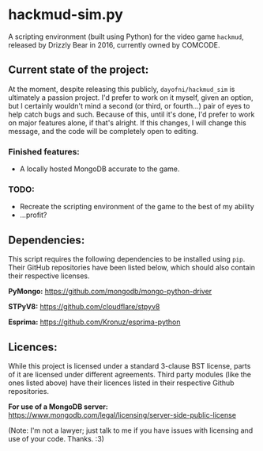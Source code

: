 # hackmud-sim.py

A scripting environment (built using Python) for the video game `hackmud`, released by Drizzly Bear in 2016, currently owned by COMCODE.

## Current state of the project:

At the moment, despite releasing this publicly, `dayofni/hackmud_sim` is ultimately a passion project.
I'd prefer to work on it myself, given an option, but I certainly wouldn't mind a second (or third, or fourth...) pair of eyes to help catch bugs and such.
Because of this, until it's done, I'd prefer to work on major features alone, if that's alright.
If this changes, I will change this message, and the code will be completely open to editing.

### Finished features:

- A locally hosted MongoDB accurate to the game.

### TODO:

- Recreate the scripting environment of the game to the best of my ability
- ...profit?


## Dependencies:

This script requires the following dependencies to be installed using `pip`.
Their GitHub repositories have been listed below, which should also contain their respective licenses.

**PyMongo:** https://github.com/mongodb/mongo-python-driver

**STPyV8:** https://github.com/cloudflare/stpyv8

**Esprima:** https://github.com/Kronuz/esprima-python

## Licences:

While this project is licensed under a standard 3-clause BST license, parts of it are licensed under different agreements.
Third party modules (like the ones listed above) have their licences listed in their respective Github repositories.

**For use of a MongoDB server:** https://www.mongodb.com/legal/licensing/server-side-public-license

(Note: I'm not a lawyer; just talk to me if you have issues with licensing and use of your code. Thanks. :3)
